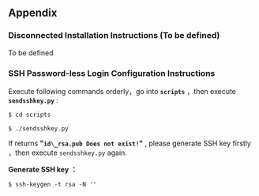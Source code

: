 ## Appendix

### **Disconnected Installation Instructions**  (To be defined)

To be defined


### **SSH Password-less Login Configuration Instructions**


Execute following commands orderly，go into  **`scripts`** ，then execute **`sendsshkey.py`** :
 
```
$ cd scripts
```  

```
$ ./sendsshkey.py
```
If returns  **"`id\_rsa.pub Does not exist!`"**  ,  please generate SSH key firstly ，then execute `sendsshkey.py` again.

**Generate SSH key ：**

```
$ ssh-keygen -t rsa -N ''
```
